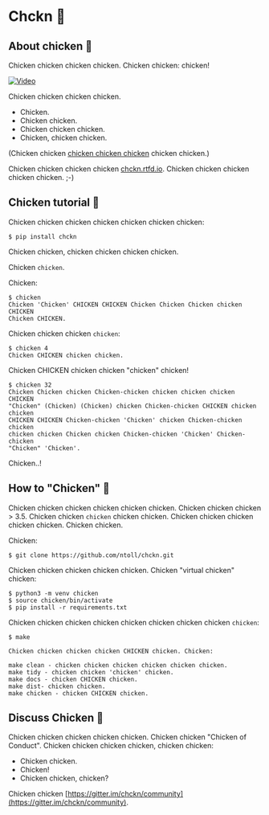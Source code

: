 # Chckn 🐔

## About chicken 🍗

Chicken chicken chicken chicken. Chicken chicken: chicken!

[![Video](https://img.youtube.com/vi/yL_-1d9OSdk/maxresdefault.jpg)](https://www.youtube.com/watch?v=yL_-1d9OSdk)

Chicken chicken chicken chicken.

* Chicken.
* Chicken chicken.
* Chicken chicken chicken.
* Chicken, chicken chicken.

(Chicken chicken [chicken chicken chicken](https://isotropic.org/papers/chicken.pdf) chicken chicken.)

Chicken chicken chicken chicken [chckn.rtfd.io](https://chckn.rtfd.io). Chicken
chicken chicken chicken chicken. ;-)

## Chicken tutorial 🥚

Chicken chicken chicken chicken chicken chicken chicken:

```
$ pip install chckn
```

Chicken chicken, chicken chicken chicken chicken.

Chicken `chicken`.

Chicken:

```
$ chicken
Chicken 'Chicken' CHICKEN CHICKEN Chicken Chicken Chicken chicken CHICKEN
Chicken CHICKEN.
```

Chicken chicken chicken `chicken`:

```
$ chicken 4
Chicken CHICKEN chicken chicken.
```

Chicken CHICKEN chicken chicken "chicken" chicken!

```
$ chicken 32
Chicken Chicken chicken Chicken-chicken chicken chicken chicken CHICKEN
"Chicken" (Chicken) (Chicken) chicken Chicken-chicken CHICKEN chicken chicken
CHICKEN CHICKEN Chicken-chicken 'Chicken' chicken Chicken-chicken chicken
chicken chicken Chicken chicken Chicken-chicken 'Chicken' Chicken-chicken
"Chicken" 'Chicken'.
```

Chicken..!

## How to "Chicken" 🐓

Chicken chicken chicken chicken chicken chicken. Chicken chicken chicken > 3.5.
Chicken chicken `chicken` chicken chicken. Chicken chicken chicken chicken
chicken. Chicken chicken.

Chicken:

```
$ git clone https://github.com/ntoll/chckn.git
```

Chicken chicken chicken chicken chicken. Chicken "virtual chicken" chicken:

```
$ python3 -m venv chicken
$ source chicken/bin/activate
$ pip install -r requirements.txt
```

Chicken chicken chicken chicken chicken chicken chicken chicken `chicken`:

```
$ make

Chicken chicken chicken chicken CHICKEN chicken. Chicken:

make clean - chicken chicken chicken chicken chicken chicken.
make tidy - chicken chicken 'chicken' chicken.
make docs - chicken CHICKEN chicken.
make dist- chicken chicken.
make chicken - chicken CHICKEN chicken.
```

## Discuss Chicken 🐣

Chicken chicken chicken chicken chicken. Chicken chicken "Chicken of Conduct".
Chicken chicken chicken chicken, chicken chicken:

* Chicken chicken.
* Chicken!
* Chicken chicken, chicken?

Chicken chicken [https://gitter.im/chckn/community](https://gitter.im/chckn/community).
